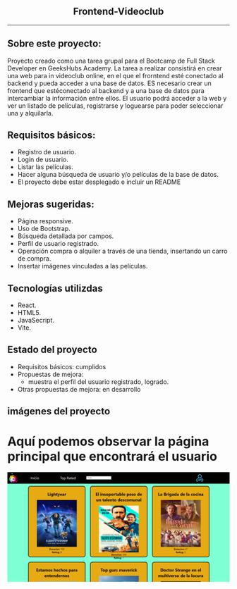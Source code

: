 <h2 align="center">Frontend-Videoclub</h2>

---

## Sobre este proyecto:

Proyecto creado como una tarea grupal para el Bootcamp de Full Stack Developer en GeeksHubs Academy.
La tarea a realizar consistirá en crear una web para in videoclub online, en el que el frorntend esté conectado al backend y pueda acceder a una base de datos.
ES necesario crear un frontend que estéconectado al backend y a una base de datos para intercambiar la información entre ellos. El usuario podrá acceder a la web y ver un listado de películas, registrarse y loguearse para poder seleccionar una y alquilarla.

## Requisitos básicos:

* Registro de usuario.
* Login de usuario.
* Listar las películas.
* Hacer alguna búsqueda de usuario y/o películas de la base de datos.
* El proyecto debe estar desplegado e incluir un README

## Mejoras sugeridas:

* Página responsive.
* Uso de Bootstrap.
* Búsqueda detallada por campos.
* Perfil de usuario registrado.
* Operación compra o alquiler a través de una tienda, insertando un carro de compra.
* Insertar imágenes vinculadas a las películas.

## Tecnologías utilizdas

* React.
* HTML5.
* JavaSecript.
* Vite.

## Estado del proyecto

* Requisitos básicos: cumplidos
* Propuestas de mejora: 
   - muestra el perfil del usuario registrado, logrado.
* Otras propuestas de mejora: en desarrollo

## imágenes del proyecto

# Aquí podemos observar la página principal que encontrará el usuario
<img src="https://github.com/oscrodsol/Frontend-videoclub/blob/master/src/assets/Home.png" alt="Home"/>
